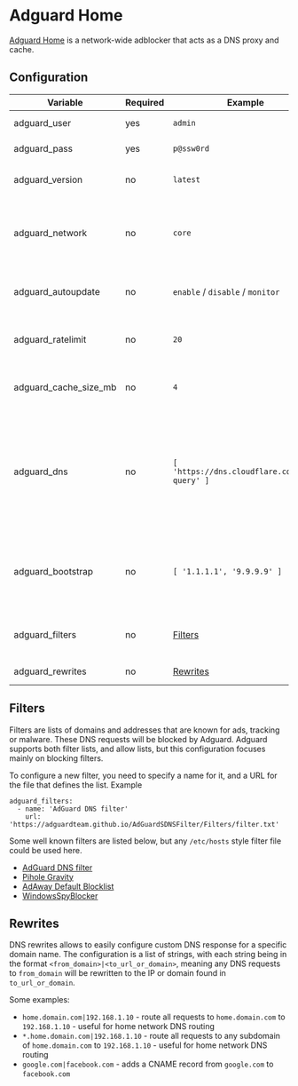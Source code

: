# Adguard Home

[Adguard Home](https://adguard.com/en/adguard-home/overview.html) is a network-wide adblocker that acts as a DNS proxy and cache. 

## Configuration

| Variable | Required | Example | Description |
|----------|----------|---------|-------------|
| adguard_user | yes | `admin` | Username for the account to access Adguard Home |
| adguard_pass | yes | `p@ssw0rd` | Password for the account to access Adguard Home |
| adguard_version | no | `latest` | Adguard Home version - available version can be found [here](https://hub.docker.com/r/adguard/adguardhome/tags). Defaults to `latest` |
| adguard_network | no | `core` | Network that Adguard Home will attach itself to. For access from [Traefik](traefik.md) it should share the same network. This defaults to the first network defined in the [host config](../host_vars.md) |
| adguard_autoupdate | no | `enable` / `disable` / `monitor` | Whether to auto update or monitor updates for Adguard Home, if [watchtower](watchtower.md) is installed. Defaults to `monitor` |
| adguard_ratelimit | no | `20` | The amount of requests per second a client is allowed to make until they're rate limited. Defaults to `50` |
| adguard_cache_size_mb | no | `4` | Cache size in MiB. This number will be converted to bytes by multiplying with `1024 * 1024`. Defaults to `32` |
| adguard_dns | no | `[ 'https://dns.cloudflare.com/dns-query' ]` | List of upstream DNS servers for Adguard to use. For more info on how these can be configured, see [official documentation](https://github.com/AdguardTeam/AdGuardHome/wiki/Configuration#upstreams) and the list of known [providers](https://kb.adguard.com/en/general/dns-providers). Defaults to Cloudflare's DNS over HTTPS endpoint `https://dns.cloudflare.com/dns-query` and Quad9's DNS over HTTPS endpoint `https://dns.quad9.net/dns-query` |
| adguard_bootstrap | no | `[ '1.1.1.1', '9.9.9.9' ]` | List of DNS servers to use to determine the IP of the upstream DNS servers when they are hostnames. Defaults to `[ '1.1.1.1', '9.9.9.9' ]` (Cloudflare and Quad9 DNS servers) |
| adguard_filters | no | [Filters](#filters) | List of filters to add to Adguard. These will be the lists that block DNS queries. Defaults to the [AdGuard DNS filter](https://adguardteam.github.io/AdGuardSDNSFilter/Filters/filter.txt) |
| adguard_rewrites | no | [Rewrites](#rewrites) | List of rewrites to add to Adguard. Defaults to empty list. |

## Filters

Filters are lists of domains and addresses that are known for ads, tracking or malware. These DNS requests will be blocked by Adguard.
Adguard supports both filter lists, and allow lists, but this configuration focuses mainly on blocking filters.

To configure a new filter, you need to specify a name for it, and a URL for the file that defines the list. Example

```
adguard_filters:
  - name: 'AdGuard DNS filter'
    url: 'https://adguardteam.github.io/AdGuardSDNSFilter/Filters/filter.txt'
```

Some well known filters are listed below, but any `/etc/hosts` style filter file could be used here.

- [AdGuard DNS filter](https://adguardteam.github.io/AdGuardSDNSFilter/Filters/filter.txt)
- [Pihole Gravity](https://raw.githubusercontent.com/StevenBlack/hosts/master/hosts)
- [AdAway Default Blocklist](https://adaway.org/hosts.txt)
- [WindowsSpyBlocker](https://raw.githubusercontent.com/crazy-max/WindowsSpyBlocker/master/data/hosts/spy.txt)

## Rewrites

DNS rewrites allows to easily configure custom DNS response for a specific domain name.
The configuration is a list of strings, with each string being in the format `<from_domain>|<to_url_or_domain>`, meaning any DNS requests to `from_domain` will be rewritten to the IP or domain found in `to_url_or_domain`.

Some examples:

- `home.domain.com|192.168.1.10` - route all requests to `home.domain.com` to `192.168.1.10` - useful for home network DNS routing
- `*.home.domain.com|192.168.1.10` - route all requests to any subdomain of `home.domain.com` to `192.168.1.10` - useful for home network DNS routing
- `google.com|facebook.com` - adds a CNAME record from `google.com` to `facebook.com`
